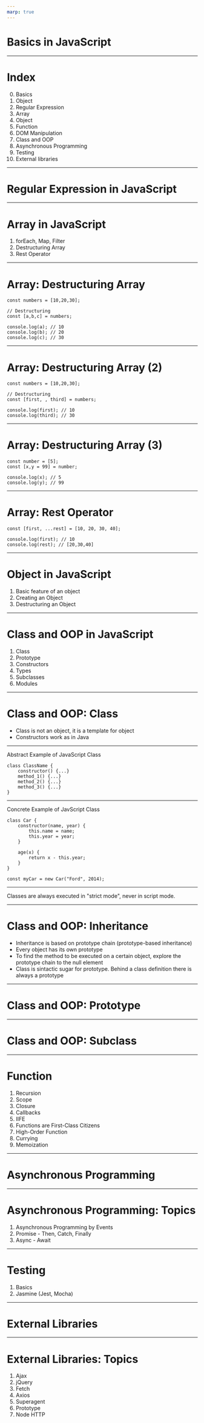 ```yaml
---
marp: true
---
```


# Basics in JavaScript

---

# Index
0) Basics
1) Object
1) Regular Expression
2) Array
3) Object
4) Function
5) DOM Manipulation
6) Class and OOP
8) Asynchronous Programming
7) Testing
8) External libraries
---

# Regular Expression in JavaScript

---

# Array in JavaScript
1. forEach, Map, Filter
2. Destructuring Array
3. Rest Operator

---

# Array: Destructuring Array

```
const numbers = [10,20,30];

// Destructuring
const [a,b,c] = numbers;

console.log(a); // 10
console.log(b); // 20
console.log(c); // 30
```

---

# Array: Destructuring Array (2)
```
const numbers = [10,20,30];

// Destructuring
const [first, , third] = numbers;

console.log(first); // 10
console.log(third); // 30
```

---

# Array: Destructuring Array (3)

```
const number = [5];
const [x,y = 99] = number;

console.log(x); // 5
console.log(y); // 99
```
---

# Array: Rest Operator

```
const [first, ...rest] = [10, 20, 30, 40];

console.log(first); // 10
console.log(rest); // [20,30,40]
```

---

# Object in JavaScript
1. Basic feature of an object
2. Creating an Object
3. Destructuring an Object

---

# Class and OOP in JavaScript
1) Class
2) Prototype
3) Constructors
4) Types
5) Subclasses
6) Modules

---

# Class and OOP: Class
- Class is not an object, it is a template for object
-  Constructors work as in Java
---
Abstract Example of JavaScript Class
```
class ClassName {
    constructor() {...}
    method_1() {...}
    method_2() {...}
    method_3() {...}
}
```
---
Concrete Example of JavScript Class

```
class Car {
    constructor(name, year) {
        this.name = name;
        this.year = year;
    }

    age(x) {
        return x - this.year;
    }
}

const myCar = new Car("Ford", 2014);
```
---

Classes are always executed in "strict mode", never in script mode.

---

# Class and OOP: Inheritance
- Inheritance is based on prototype chain (prototype-based inheritance)
- Every object has its own prototype
- To find the method to be executed on a certain object, explore the prototype chain to the null element
- Class is sintactic sugar for prototype. Behind a class definition there is always a prototype
---
# Class and OOP: Prototype
---
# Class and OOP: Subclass
---

# Function
1. Recursion
2. Scope
3. Closure
4. Callbacks
5. IIFE
6. Functions are First-Class Citizens
7. High-Order Function
8. Currying
9. Memoization

---

# Asynchronous Programming

---

# Asynchronous Programming: Topics

1.  Asynchronous Programming by Events
2. Promise - Then, Catch, Finally
3. Async - Await

---

# Testing
1. Basics
2. Jasmine (Jest, Mocha)

---

# External Libraries

---

# External Libraries: Topics
1. Ajax
2. jQuery
3. Fetch
4. Axios
5. Superagent
6. Prototype
7. Node HTTP

